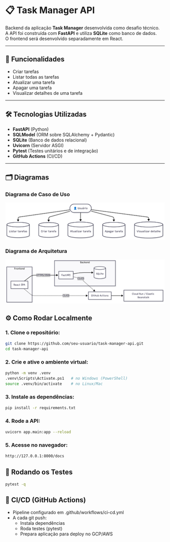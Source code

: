 # 📋 Task Manager API

Backend da aplicação **Task Manager** desenvolvida como desafio técnico.  
A API foi construída com **FastAPI** e utiliza **SQLite** como banco de dados.  
O frontend será desenvolvido separadamente em React.

---

## 🚀 Funcionalidades

- Criar tarefas
- Listar todas as tarefas
- Atualizar uma tarefa
- Apagar uma tarefa
- Visualizar detalhes de uma tarefa

---

## 🛠️ Tecnologias Utilizadas

- **FastAPI** (Python)
- **SQLModel** (ORM sobre SQLAlchemy + Pydantic)
- **SQLite** (Banco de dados relacional)
- **Uvicorn** (Servidor ASGI)
- **Pytest** (Testes unitários e de integração)
- **GitHub Actions** (CI/CD)

---

## 🗂️ Diagramas

### Diagrama de Caso de Uso

![Caso de Uso](docs/CaseDiagram.png)

### Diagrama de Arquitetura

![Arquitetura](docs/ProjectDiagram.png)

## ⚙️ Como Rodar Localmente

### 1. Clone o repositório:

```bash
git clone https://github.com/seu-usuario/task-manager-api.git
cd task-manager-api
```

### 2. Crie e ative o ambiente virtual:

```bash
python -m venv .venv
.venv\Scripts\Activate.ps1   # no Windows (PowerShell)
source .venv/bin/activate    # no Linux/Mac
```

### 3. Instale as dependências:

```bash
pip install -r requirements.txt
```

### 4. Rode a API:

```bash
uvicorn app.main:app --reload
```

### 5. Acesse no navegador:

```bash
http://127.0.0.1:8000/docs
```

## 🧪 Rodando os Testes
```bash
pytest -q
```

## 🚀 CI/CD (GitHub Actions)

- Pipeline configurado em .github/workflows/ci-cd.yml
- A cada git push:
  - Instala dependências
  - Roda testes (pytest)
  - Prepara aplicação para deploy no GCP/AWS
